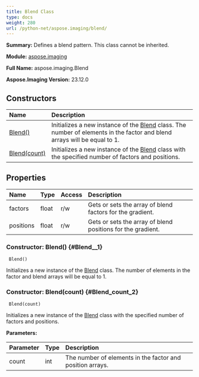 ```yaml
---
title: Blend Class
type: docs
weight: 280
url: /python-net/aspose.imaging/blend/
---
```


**Summary:** Defines a blend pattern. This class cannot be inherited.

**Module:** [aspose.imaging](/imaging/python-net/aspose.imaging/)

**Full Name:** aspose.imaging.Blend

**Aspose.Imaging Version:** 23.12.0

## **Constructors**
| **Name** | **Description** |
| :- | :- |
| [Blend()](#Blend__1) | Initializes a new instance of the [Blend](/imaging/python-net/aspose.imaging/blend/) class. The number of elements in the factor and blend arrays will be equal to 1. |
| [Blend(count)](#Blend_count_2) | Initializes a new instance of the [Blend](/imaging/python-net/aspose.imaging/blend/) class with the specified number of factors and positions. |
## **Properties**
| **Name** | **Type** | **Access** | **Description** |
| :- | :- | :- | :- |
| factors | float | r/w | Gets or sets the array of blend factors for the gradient. |
| positions | float | r/w | Gets or sets the array of blend positions for the gradient. |


### Constructor: Blend() {#Blend__1}


```
 Blend() 
```

Initializes a new instance of the [Blend](/imaging/python-net/aspose.imaging/blend/) class. The number of elements in the factor and blend arrays will be equal to 1.

### Constructor: Blend(count) {#Blend_count_2}


```
 Blend(count) 
```

Initializes a new instance of the [Blend](/imaging/python-net/aspose.imaging/blend/) class with the specified number of factors and positions.

**Parameters:**

| Parameter | Type | Description |
| :- | :- | :- |
| count | int | The number of elements in the factor and position arrays. |

